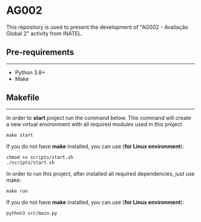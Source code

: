 # **AG002**
This repository is used to present the development of "AG002 - Avaliação Global 2" activity from INATEL.

## **Pre-requirements**
---
*   Python 3.8+
*   Make

## **Makefile**
---
In order to **start** project run the command below. This command will create a new virtual environment with all required modules used in this project.

```shell
make start
```

If you do not have **make** installed, you can use (**for Linux environment**):

```shell
chmod +x scripts/start.sh
./scripts/start.sh
```

In order to run this project, after installed all required dependencies, just use make:

```shell
make run
```

If you do not have **make** installed, you can use (**for Linux environment**):

```shell
python3 src/main.py
```